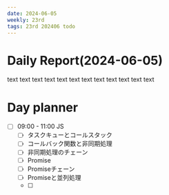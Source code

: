 ```yaml
---
date: 2024-06-05
weekly: 23rd
tags: 23rd 202406 todo
---
```

# Daily Report(2024-06-05)
text text text text text text text text text text text text
# Day planner
- [ ] 09:00 - 11:00 JS
	- [ ] タスクキューとコールスタック
	- [ ] コールバック関数と非同期処理
	- [ ] 非同期処理のチェーン
	- [ ] Promise
	- [ ] Promiseチェーン
	- [ ] Promiseと並列処理
	- [ ] 


